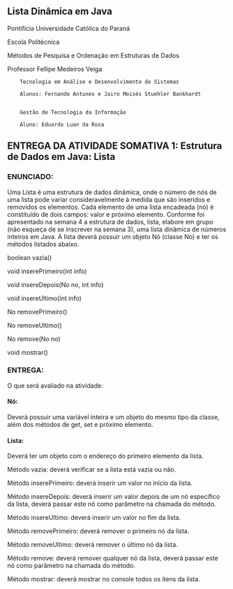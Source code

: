 ## Lista Dinâmica em Java

Pontifícia Universidade Católica do Paraná

Escola Politécnica

Métodos de Pesquisa e Ordenação em Estruturas de Dados

Professor Fellipe Medeiros Veiga

        Tecnologia em Análise e Desenvolvimento de Sistemas

        Alunos: Fernando Antunes e Jairo Moisés Stuehler Bankhardt


        Gestão de Tecnologia da Informação

        Aluno: Eduardo Luan da Rosa



## ENTREGA DA ATIVIDADE SOMATIVA 1: Estrutura de Dados em Java: Lista

### ENUNCIADO:

Uma Lista é uma estrutura de dados dinâmica, onde o número de nós de uma lista pode variar consideravelmente à medida que são inseridos e removidos os elementos. Cada elemento de uma lista encadeada (nó) é constituído de dois campos: valor e próximo elemento. Conforme foi apresentado na semana 4 a estrutura de dados, lista, elabore em grupo (não esqueça de se inscrever na semana 3), uma lista dinâmica de números inteiros em Java. A lista deverá possuir um objeto Nó (classe No) e ter os métodos listados abaixo.

boolean vazia()

void inserePrimeiro(int info)

void insereDepois(No no, int info)

void insereUltimo(int info)

No removePrimeiro()

No removeUltimo()

No remove(No no)

void mostrar()


### ENTREGA:

O que será avaliado na atividade:

#### Nó:  

Deverá possuir uma variável inteira e um objeto do mesmo tipo da classe, além dos métodos de get, set e próximo elemento.

#### Lista:

Deverá ter um objeto com o endereço do primeiro elemento da lista.

Método vazia: deverá verificar se a lista está vazia ou não.

Método inserePrimeiro: deverá inserir um valor no início da lista.

Método insereDepois: deverá inserir um valor depois de um nó específico da 
lista, deverá passar este nó como parâmetro na chamada do método.

Método insereUltimo: deverá inserir um valor no fim da lista.

Método removePrimeiro: deverá remover o primeiro nó da lista.

Método removeUltimo: deverá remover o último nó da lista.

Método remove: deverá remover qualquer nó da lista, deverá passar este nó 
como parâmetro na chamada do método.

Método mostrar: deverá mostrar no console todos os itens da lista.